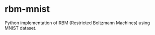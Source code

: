 rbm-mnist
=========

Python implementation of RBM (Restricted Boltzmann Machines) using MNIST dataset.
